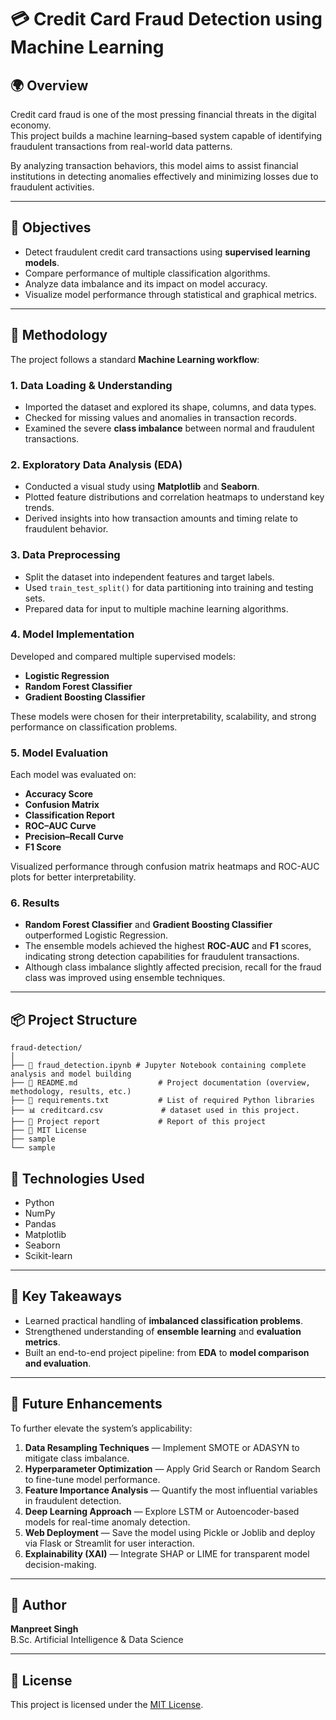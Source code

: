 # 💳 Credit Card Fraud Detection using Machine Learning

## 🌍 Overview
Credit card fraud is one of the most pressing financial threats in the digital economy.  
This project builds a machine learning–based system capable of identifying fraudulent transactions from real-world data patterns.  

By analyzing transaction behaviors, this model aims to assist financial institutions in detecting anomalies effectively and minimizing losses due to fraudulent activities.

---

## 🎯 Objectives
- Detect fraudulent credit card transactions using **supervised learning models**.  
- Compare performance of multiple classification algorithms.  
- Analyze data imbalance and its impact on model accuracy.  
- Visualize model performance through statistical and graphical metrics.

---

## 🧠 Methodology
The project follows a standard **Machine Learning workflow**:

### 1. Data Loading & Understanding
- Imported the dataset and explored its shape, columns, and data types.  
- Checked for missing values and anomalies in transaction records.  
- Examined the severe **class imbalance** between normal and fraudulent transactions.

### 2. Exploratory Data Analysis (EDA)
- Conducted a visual study using **Matplotlib** and **Seaborn**.  
- Plotted feature distributions and correlation heatmaps to understand key trends.  
- Derived insights into how transaction amounts and timing relate to fraudulent behavior.

### 3. Data Preprocessing
- Split the dataset into independent features and target labels.  
- Used `train_test_split()` for data partitioning into training and testing sets.  
- Prepared data for input to multiple machine learning algorithms.

### 4. Model Implementation
Developed and compared multiple supervised models:
- **Logistic Regression**  
- **Random Forest Classifier**  
- **Gradient Boosting Classifier**

These models were chosen for their interpretability, scalability, and strong performance on classification problems.

### 5. Model Evaluation
Each model was evaluated on:
- **Accuracy Score**  
- **Confusion Matrix**  
- **Classification Report**  
- **ROC–AUC Curve**  
- **Precision–Recall Curve**  
- **F1 Score**

Visualized performance through confusion matrix heatmaps and ROC-AUC plots for better interpretability.

### 6. Results
- **Random Forest Classifier** and **Gradient Boosting Classifier** outperformed Logistic Regression.  
- The ensemble models achieved the highest **ROC-AUC** and **F1** scores, indicating strong detection capabilities for fraudulent transactions.  
- Although class imbalance slightly affected precision, recall for the fraud class was improved using ensemble techniques.

---


## 📦 Project Structure
```
fraud-detection/
│
├── 📘 fraud_detection.ipynb # Jupyter Notebook containing complete analysis and model building
├── 🧾 README.md                  # Project documentation (overview, methodology, results, etc.)
├── 📄 requirements.txt           # List of required Python libraries
├── 📊 creditcard.csv             # dataset used in this project.
├── 📝 Project report             # Report of this project
├── 💼 MIT License
├── sample
└── sample

```


## 🧰 Technologies Used
- Python  
- NumPy  
- Pandas  
- Matplotlib  
- Seaborn  
- Scikit-learn

---

## 🚀 Key Takeaways
- Learned practical handling of **imbalanced classification problems**.  
- Strengthened understanding of **ensemble learning** and **evaluation metrics**.  
- Built an end-to-end project pipeline: from **EDA** to **model comparison and evaluation**.  



---

## 🔮 Future Enhancements
To further elevate the system’s applicability:
1. **Data Resampling Techniques** — Implement SMOTE or ADASYN to mitigate class imbalance.  
2. **Hyperparameter Optimization** — Apply Grid Search or Random Search to fine-tune model performance.  
3. **Feature Importance Analysis** — Quantify the most influential variables in fraudulent detection.  
4. **Deep Learning Approach** — Explore LSTM or Autoencoder-based models for real-time anomaly detection.  
5. **Web Deployment** — Save the model using Pickle or Joblib and deploy via Flask or Streamlit for user interaction.  
6. **Explainability (XAI)** — Integrate SHAP or LIME for transparent model decision-making.

---

## 🧩 Author
**Manpreet Singh**  
B.Sc. Artificial Intelligence & Data Science

---

## 📜 License

This project is licensed under the [MIT License](LICENSE).
